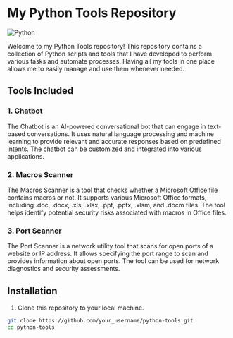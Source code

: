 # My Python Tools Repository

![Python](https://img.shields.io/badge/Python-3.7%2B-blue)

Welcome to my Python Tools repository! This repository contains a collection of Python scripts and tools that I have developed to perform various tasks and automate processes. Having all my tools in one place allows me to easily manage and use them whenever needed.

## Tools Included

### 1. Chatbot

The Chatbot is an AI-powered conversational bot that can engage in text-based conversations. It uses natural language processing and machine learning to provide relevant and accurate responses based on predefined intents. The chatbot can be customized and integrated into various applications.

### 2. Macros Scanner

The Macros Scanner is a tool that checks whether a Microsoft Office file contains macros or not. It supports various Microsoft Office formats, including .doc, .docx, .xls, .xlsx, .ppt, .pptx, .xlsm, and .docm files. The tool helps identify potential security risks associated with macros in Office files.

### 3. Port Scanner

The Port Scanner is a network utility tool that scans for open ports of a website or IP address. It allows specifying the port range to scan and provides information about open ports. The tool can be used for network diagnostics and security assessments.

## Installation

1. Clone this repository to your local machine.

```bash
git clone https://github.com/your_username/python-tools.git
cd python-tools
